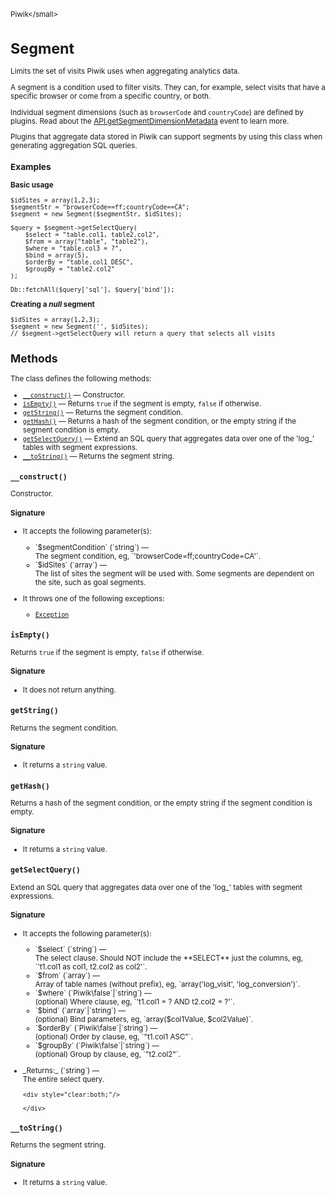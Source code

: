 <small>Piwik\</small>

Segment
=======

Limits the set of visits Piwik uses when aggregating analytics data.

A segment is a condition used to filter visits. They can, for example,
select visits that have a specific browser or come from a specific
country, or both.

Individual segment dimensions (such as `browserCode` and `countryCode`)
are defined by plugins. Read about the [API.getSegmentDimensionMetadata](/api-reference/events#apigetsegmentdimensionmetadata)
event to learn more.

Plugins that aggregate data stored in Piwik can support segments by
using this class when generating aggregation SQL queries.

### Examples

**Basic usage**

    $idSites = array(1,2,3);
    $segmentStr = "browserCode==ff;countryCode==CA";
    $segment = new Segment($segmentStr, $idSites);

    $query = $segment->getSelectQuery(
        $select = "table.col1, table2.col2",
        $from = array("table", "table2"),
        $where = "table.col3 = ?",
        $bind = array(5),
        $orderBy = "table.col1 DESC",
        $groupBy = "table2.col2"
    );

    Db::fetchAll($query['sql'], $query['bind']);

**Creating a _null_ segment**

    $idSites = array(1,2,3);
    $segment = new Segment('', $idSites);
    // $segment->getSelectQuery will return a query that selects all visits

Methods
-------

The class defines the following methods:

- [`__construct()`](#__construct) &mdash; Constructor.
- [`isEmpty()`](#isempty) &mdash; Returns `true` if the segment is empty, `false` if otherwise.
- [`getString()`](#getstring) &mdash; Returns the segment condition.
- [`getHash()`](#gethash) &mdash; Returns a hash of the segment condition, or the empty string if the segment condition is empty.
- [`getSelectQuery()`](#getselectquery) &mdash; Extend an SQL query that aggregates data over one of the 'log_' tables with segment expressions.
- [`__toString()`](#__tostring) &mdash; Returns the segment string.

<a name="__construct" id="__construct"></a>
<a name="__construct" id="__construct"></a>
### `__construct()`

Constructor.

#### Signature

-  It accepts the following parameter(s):

   <ul>
   <li>
      <div markdown="1" class="parameter">
      `$segmentCondition` (`string`) &mdash;

      <div markdown="1" class="param-desc"> The segment condition, eg, `'browserCode=ff;countryCode=CA'`.</div>

      <div style="clear:both;"/>

      </div>
   </li>
   <li>
      <div markdown="1" class="parameter">
      `$idSites` (`array`) &mdash;

      <div markdown="1" class="param-desc"> The list of sites the segment will be used with. Some segments are dependent on the site, such as goal segments.</div>

      <div style="clear:both;"/>

      </div>
   </li>
   </ul>
- It throws one of the following exceptions:
    - [`Exception`](http://php.net/class.Exception)

<a name="isempty" id="isempty"></a>
<a name="isEmpty" id="isEmpty"></a>
### `isEmpty()`

Returns `true` if the segment is empty, `false` if otherwise.

#### Signature

- It does not return anything.

<a name="getstring" id="getstring"></a>
<a name="getString" id="getString"></a>
### `getString()`

Returns the segment condition.

#### Signature

- It returns a `string` value.

<a name="gethash" id="gethash"></a>
<a name="getHash" id="getHash"></a>
### `getHash()`

Returns a hash of the segment condition, or the empty string if the segment condition is empty.

#### Signature

- It returns a `string` value.

<a name="getselectquery" id="getselectquery"></a>
<a name="getSelectQuery" id="getSelectQuery"></a>
### `getSelectQuery()`

Extend an SQL query that aggregates data over one of the 'log_' tables with segment expressions.

#### Signature

-  It accepts the following parameter(s):

   <ul>
   <li>
      <div markdown="1" class="parameter">
      `$select` (`string`) &mdash;

      <div markdown="1" class="param-desc"> The select clause. Should NOT include the **SELECT** just the columns, eg, `'t1.col1 as col1, t2.col2 as col2'`.</div>

      <div style="clear:both;"/>

      </div>
   </li>
   <li>
      <div markdown="1" class="parameter">
      `$from` (`array`) &mdash;

      <div markdown="1" class="param-desc"> Array of table names (without prefix), eg, `array('log_visit', 'log_conversion')`.</div>

      <div style="clear:both;"/>

      </div>
   </li>
   <li>
      <div markdown="1" class="parameter">
      `$where` (`Piwik\false`|`string`) &mdash;

      <div markdown="1" class="param-desc"> (optional) Where clause, eg, `'t1.col1 = ? AND t2.col2 = ?'`.</div>

      <div style="clear:both;"/>

      </div>
   </li>
   <li>
      <div markdown="1" class="parameter">
      `$bind` (`array`|`string`) &mdash;

      <div markdown="1" class="param-desc"> (optional) Bind parameters, eg, `array($col1Value, $col2Value)`.</div>

      <div style="clear:both;"/>

      </div>
   </li>
   <li>
      <div markdown="1" class="parameter">
      `$orderBy` (`Piwik\false`|`string`) &mdash;

      <div markdown="1" class="param-desc"> (optional) Order by clause, eg, `"t1.col1 ASC"`.</div>

      <div style="clear:both;"/>

      </div>
   </li>
   <li>
      <div markdown="1" class="parameter">
      `$groupBy` (`Piwik\false`|`string`) &mdash;

      <div markdown="1" class="param-desc"> (optional) Group by clause, eg, `"t2.col2"`.</div>

      <div style="clear:both;"/>

      </div>
   </li>
   </ul>

<ul>
  <li>
    <div markdown="1" class="parameter">
    _Returns:_  (`string`) &mdash;
    <div markdown="1" class="param-desc">The entire select query.</div>

    <div style="clear:both;"/>

    </div>
  </li>
</ul>

<a name="__tostring" id="__tostring"></a>
<a name="__toString" id="__toString"></a>
### `__toString()`

Returns the segment string.

#### Signature

- It returns a `string` value.

